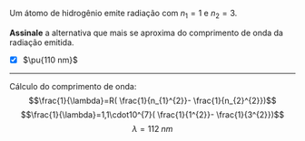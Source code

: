 Um átomo de hidrogênio emite radiação com $n_1 = 1$ e $n_2 = 3$.

**Assinale** a alternativa que mais se aproxima do comprimento de onda da radiação emitida.

- [x] $\pu{110 nm}$

---

Cálculo do comprimento de onda:
$$\frac{1}{\lambda}=R( \frac{1}{n_{1}^{2}}- \frac{1}{n_{2}^{2}})$$
$$\frac{1}{\lambda}=1,1\cdot10^{7}( \frac{1}{1^{2}}- \frac{1}{3^{2}})$$
$$\lambda=112\;nm$$
